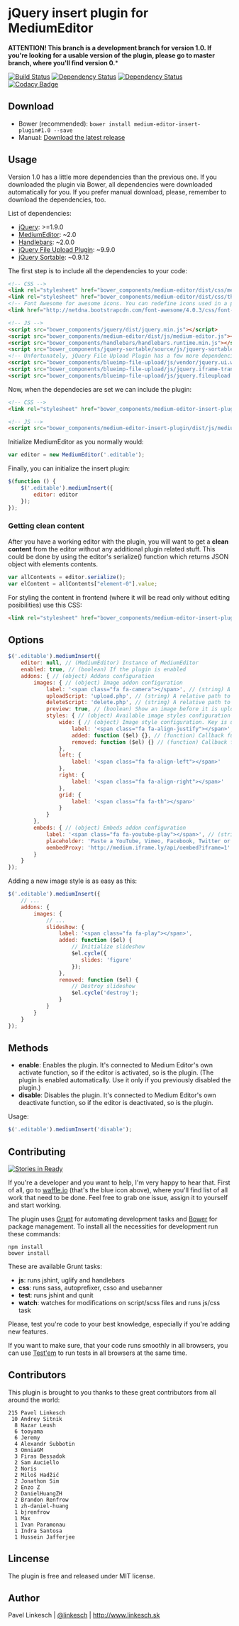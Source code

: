# jQuery insert plugin for MediumEditor

**ATTENTION! This branch is a development branch for version 1.0. If you're looking for a usable version of the plugin, please go to master branch, where you'll find version 0.***

[![Build Status](https://travis-ci.org/orthes/medium-editor-insert-plugin.png?branch=1.0)](https://travis-ci.org/orthes/medium-editor-insert-plugin)
[![Dependency Status](http://www.versioneye.com/user/projects/545a6ed837be08a20d000005/badge.svg?style=flat)](http://www.versioneye.com/user/projects/545a6ed837be08a20d000005)
[![Dependency Status](http://www.versioneye.com/user/projects/545a6f0b37be081d6900002d/badge.svg?style=flat)](http://www.versioneye.com/user/projects/545a6f0b37be081d6900002d)
[![Codacy Badge](https://www.codacy.com/project/badge/1f8565ed2e554e4fa952ec4da6a2080b)](https://www.codacy.com/public/orthes/mediumeditorinsertplugin)


## Download

* Bower (recommended): ```bower install medium-editor-insert-plugin#1.0 --save```
* Manual: [Download the latest release](https://github.com/orthes/medium-editor-insert-plugin/releases)


## Usage

Version 1.0 has a little more dependencies than the previous one. If you downloaded the plugin via Bower, all dependencies were downloaded automatically for you. If you prefer manual download, please, remember to download the dependencies, too.

List of dependencies:
- [jQuery](http://jquery.com): >=1.9.0
- [MediumEditor](https://github.com/daviferreira/medium-editor): ~2.0
- [Handlebars](http://handlebarsjs.com): ~2.0.0
- [jQuery File Upload Plugin](https://github.com/blueimp/jQuery-File-Upload): ~9.9.0
- [jQuery Sortable](https://github.com/johnny/jquery-sortable): ~0.9.12

The first step is to include all the dependencies to your code:

```html
<!-- CSS -->
<link rel="stylesheet" href="bower_components/medium-editor/dist/css/medium-editor.min.css">
<link rel="stylesheet" href="bower_components/medium-editor/dist/css/themes/default.css" id="medium-editor-theme">
<!-- Font Awesome for awesome icons. You can redefine icons used in a plugin configuration -->
<link href="http://netdna.bootstrapcdn.com/font-awesome/4.0.3/css/font-awesome.css" rel="stylesheet">

<!-- JS -->
<script src="bower_components/jquery/dist/jquery.min.js"></script>
<script src="bower_components/medium-editor/dist/js/medium-editor.js"></script>
<script src="bower_components/handlebars/handlebars.runtime.min.js"></script>
<script src="bower_components/jquery-sortable/source/js/jquery-sortable-min.js"></script>
<!-- Unfortunately, jQuery File Upload Plugin has a few more dependencies itself -->
<script src="bower_components/blueimp-file-upload/js/vendor/jquery.ui.widget.js"></script>
<script src="bower_components/blueimp-file-upload/js/jquery.iframe-transport.js"></script>
<script src="bower_components/blueimp-file-upload/js/jquery.fileupload.js"></script>
```

Now, when the dependecies are set we can include the plugin:

```html
<!-- CSS -->
<link rel="stylesheet" href="bower_components/medium-editor-insert-plugin/dist/css/medium-editor-insert-plugin.min.css">

<!-- JS -->
<script src="bower_components/medium-editor-insert-plugin/dist/js/medium-editor-insert-plugin.min.js"></script>
```

Initialize MediumEditor as you normally would:

```javascript
var editor = new MediumEditor('.editable');
```

Finally, you can initialize the insert plugin:

```javascript
$(function () {
    $('.editable').mediumInsert({
        editor: editor
    });
});
```


### Getting clean content

After you have a working editor with the plugin, you will want to get a **clean content** from the editor without any additional plugin related stuff. This could be done by using the editor's serialize() function which returns JSON object with elements contents.

```javascript
var allContents = editor.serialize();
var elContent = allContents["element-0"].value;
```

For styling the content in frontend (where it will be read only without editing posibilities) use this CSS:

```html
<link rel="stylesheet" href="bower_components/medium-editor-insert-plugin/dist/css/medium-editor-insert-plugin-frontend.min.css">
```


## Options

```javascript
$('.editable').mediumInsert({
    editor: null, // (MediumEditor) Instance of MediumEditor
    enabled: true, // (boolean) If the plugin is enabled
    addons: { // (object) Addons configuration
        images: { // (object) Image addon configuration
            label: '<span class="fa fa-camera"></span>', // (string) A label for an image addon
            uploadScript: 'upload.php', // (string) A relative path to an upload script
            deleteScript: 'delete.php', // (string) A relative path to a delete script
            preview: true, // (boolean) Show an image before it is uploaded (only in browsers that support this feature)
            styles: { // (object) Available image styles configuration
                wide: { // (object) Image style configuration. Key is used as a class name added to an image, when the style is selected (.medium-insert-images-wide)
                    label: '<span class="fa fa-align-justify"></span>', // (string) A label for a style
                    added: function ($el) {}, // (function) Callback function called after the style was selected. A parameter $el is a current active paragraph (.medium-insert-active)
                    removed: function ($el) {} // (function) Callback function called after a different style was selected and this one was removed. A parameter $el is a current active paragraph (.medium-insert-active)
                },
                left: {
                    label: '<span class="fa fa-align-left"></span>'
                },
                right: {
                    label: '<span class="fa fa-align-right"></span>'
                },
                grid: {
                    label: '<span class="fa fa-th"></span>'
                }
            }
        },
        embeds: { // (object) Embeds addon configuration
            label: '<span class="fa fa-youtube-play"></span>', // (string) A label for an embeds addon
            placeholder: 'Paste a YouTube, Vimeo, Facebook, Twitter or Instagram link and press Enter', // (string) Placeholder displayed when entering URL to embed
            oembedProxy: 'http://medium.iframe.ly/api/oembed?iframe=1' // (string/null) URL to oEmbed proxy endpoint, such as Iframely, Embedly or your own. You are welcome to use "http://medium.iframe.ly/api/oembed?iframe=1" for your dev and testing needs, courtesy of Iframely. *Null* will make the plugin use pre-defined set of embed rules without making server calls.
        }
    }
});
```

Adding a new image style is as easy as this:

```javascript
$('.editable').mediumInsert({
    // ...
    addons: {
        images: {
            // ...
            slideshow: {
                label: '<span class="fa fa-play"></span>',
                added: function ($el) {
                    // Initialize slideshow
                    $el.cycle({
                       slides: 'figure'
                    });
                },
                removed: function ($el) {
                    // Destroy slideshow
                    $el.cycle('destroy');
                }
            }
        }
    }
});
```

## Methods

- **enable**: Enables the plugin. It's connected to Medium Editor's own activate function, so if the editor is activated, so is the plugin. (The plugin is enabled automatically. Use it only if you previously disabled the plugin.)
- **disable**: Disables the plugin. It's connected to Medium Editor's own deactivate function, so if the editor is deactivated, so is the plugin.

Usage:

```javascript
$('.editable').mediumInsert('disable');
```

## Contributing

[![Stories in Ready](https://badge.waffle.io/orthes/medium-editor-insert-plugin.svg?label=ready&title=Ready)](http://waffle.io/orthes/medium-editor-insert-plugin)

If you're a developer and you want to help, I'm very happy to hear that. First of all, go to [waffle.io](http://waffle.io/orthes/medium-editor-insert-plugin) (that's the blue icon above),
where you'll find list of all work that need to be done. Feel free to grab one issue, assign it to yourself and start working.

The plugin uses [Grunt](http://gruntjs.com/) for automating development tasks and [Bower](http://bower.io/) for package management. To install all the necessities for development run these commands:

```
npm install
bower install
```

These are available Grunt tasks:

- **js**: runs jshint, uglify and handlebars
- **css**: runs sass, autoprefixer, csso and usebanner
- **test**: runs jshint and qunit
- **watch**: watches for modifications on script/scss files and runs js/css task

Please, test you're code to your best knowledge, especially if you're adding new features.

If you want to make sure, that your code runs smoothly in all browsers, you can use [Test'em](https://github.com/airportyh/testem) to run tests in all browsers at the same time.


## Contributors

This plugin is brought to you thanks to these great contributors from all around the world:

```
215	Pavel Linkesch
 10	Andrey Sitnik
  8	Nazar Leush
  6	tooyama
  6	Jeremy
  4	Alexandr Subbotin
  3	OmniaGM
  3	Firas Bessadok
  2	Sam Auciello
  2	Noris
  2	Miloš Hadžić
  2	Jonathon Sim
  2	Enzo Z
  2	DanielHuangZH
  2	Brandon Renfrow
  1	zh-daniel-huang
  1	bjrenfrow
  1	Max
  1	Ivan Paramonau
  1	Indra Santosa
  1	Hussein Jafferjee
```


## Lincense

The plugin is free and released under MIT license.


## Author

Pavel Linkesch | [@linkesch](http://twitter.com/linkesch) | http://www.linkesch.sk